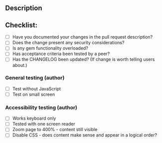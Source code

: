 <!--- Provide a general summary of your changes in the Title above, including the related Jira ticket -->

## Description
<!--- Describe your changes in detail -->

<!--- Put an `x` in all the boxes that apply. Delete items which are not relevant. -->
## Checklist:
- [ ] Have you documented your changes in the pull request description?
- [ ] Does the change present any security considerations?
- [ ] Is any gem functionality overloaded?
- [ ] Has acceptance criteria been tested by a peer?
- [ ] Has the CHANGELOG been updated? (If change is worth telling users about.)

### General testing (author)
- [ ] Test without JavaScript
- [ ] Test on small screen

### Accessibility testing (author)
- [ ] Works keyboard only
- [ ] Tested with one screen reader
- [ ] Zoom page to 400% - content still visible
- [ ] Disable CSS - does content make sense and appear in a logical order?
